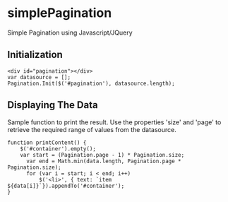 # simplePagination
Simple Pagination using Javascript/JQuery

## Initialization

```
<div id="pagination"></div>
var datasource = [];
Pagination.Init($('#pagination'), datasource.length);
```

## Displaying The Data

Sample function to print the result. 
Use the properties 'size' and 'page' to retrieve the required range of values from the datasource.

```
function printContent() {
    $('#container').empty();
    var start = (Pagination.page - 1) * Pagination.size;
	  var end = Math.min(data.length, Pagination.page * Pagination.size);
	  for (var i = start; i < end; i++)
	      $('<li>', { text: `item ${data[i]}`}).appendTo('#container');
}
```
